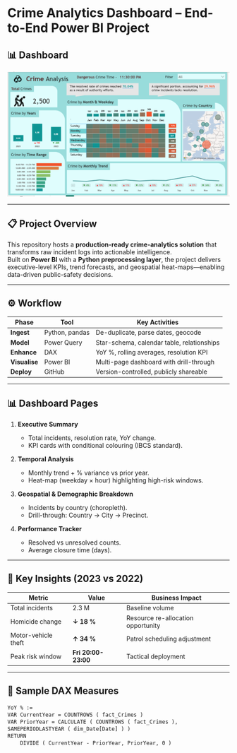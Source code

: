 # Crime Analytics Dashboard – End-to-End Power BI Project

## 📊 Dashboard
![Dashboard](crime_dashboard.png)

---

## 📋 Project Overview
This repository hosts a **production-ready crime-analytics solution** that transforms raw incident logs into actionable intelligence.  
Built on **Power BI** with a **Python preprocessing layer**, the project delivers executive-level KPIs, trend forecasts, and geospatial heat-maps—enabling data-driven public-safety decisions.

---

## ⚙️ Workflow
| Phase | Tool | Key Activities |
|-------|------|----------------|
| **Ingest** | Python, pandas | De-duplicate, parse dates, geocode |
| **Model**  | Power Query | Star-schema, calendar table, relationships |
| **Enhance** | DAX | YoY %, rolling averages, resolution KPI |
| **Visualise** | Power BI | Multi-page dashboard with drill-through |
| **Deploy** | GitHub | Version-controlled, publicly shareable |

---

## 📊 Dashboard Pages
1. **Executive Summary**  
   - Total incidents, resolution rate, YoY change.  
   - KPI cards with conditional colouring (IBCS standard).

2. **Temporal Analysis**  
   - Monthly trend + % variance vs prior year.  
   - Heat-map (weekday × hour) highlighting high-risk windows.

3. **Geospatial & Demographic Breakdown**  
   - Incidents by country (choropleth).  
   - Drill-through: Country → City → Precinct.

4. **Performance Tracker**  
   - Resolved vs unresolved counts.  
   - Average closure time (days).

---

## 🔑 Key Insights (2023 vs 2022)
| Metric | Value | Business Impact |
|--------|-------|-----------------|
| Total incidents | 2.3 M | Baseline volume |
| Homicide change | **↓ 18 %** | Resource re-allocation opportunity |
| Motor-vehicle theft | **↑ 34 %** | Patrol scheduling adjustment |
| Peak risk window | **Fri 20:00-23:00** | Tactical deployment |

---

## 🧮 Sample DAX Measures
```dax
YoY % :=
VAR CurrentYear = COUNTROWS ( fact_Crimes )
VAR PriorYear = CALCULATE ( COUNTROWS ( fact_Crimes ), SAMEPERIODLASTYEAR ( dim_Date[Date] ) )
RETURN
    DIVIDE ( CurrentYear - PriorYear, PriorYear, 0 )
